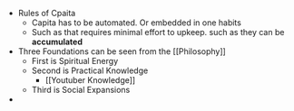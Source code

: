 - Rules of Cpaita
	- Capita has to be automated. Or embedded in one habits
	- Such as that requires minimal effort to upkeep. such as they can be **accumulated**
- Three Foundations can be seen from the [[Philosophy]]
	- First is Spiritual Energy
	- Second is Practical Knowledge
		- [[Youtuber Knowledge]]
	- Third is Social Expansions
-